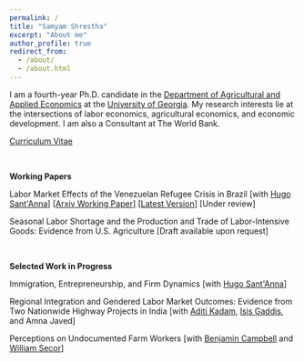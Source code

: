 ```yaml
---
permalink: /
title: "Samyam Shrestha"
excerpt: "About me"
author_profile: true
redirect_from: 
  - /about/
  - /about.html
---
```


I am a fourth-year Ph.D. candidate in the [Department of Agricultural and Applied Economics](https://agecon.uga.edu/) at the [University of Georgia](https://uga.edu). My research interests lie at the intersections of labor economics, agricultural economics, and economic development. I am also a Consultant at The World Bank.

[Curriculum Vitae](https://shsamyam.github.io/files/CV_Oct_13.pdf)

<p>&nbsp;</p>

**Working Papers**

Labor Market Effects of the Venezuelan Refugee Crisis in Brazil [with [Hugo Sant'Anna](https://hsantanna.org/)] [[Arxiv Working Paper](https://arxiv.org/abs/2302.04201)] [[Latest Version](https://shsamyam.github.io/files/SantAnnaShrestha2023.pdf)] [Under review]

Seasonal Labor Shortage and the Production and Trade of Labor-Intensive Goods: Evidence from U.S. Agriculture [Draft available upon request]

<p>&nbsp;</p>

**Selected Work in Progress**

Immigration, Entrepreneurship, and Firm Dynamics [with [Hugo Sant'Anna](https://hsantanna.org/)]

Regional Integration and Gendered Labor Market Outcomes: Evidence from Two Nationwide Highway Projects in India [with [Aditi Kadam](https://aditikadam.com/), [Isis Gaddis](https://blogs.worldbank.org/team/isis-gaddis), and Amna Javed]

Perceptions on Undocumented Farm Workers [with [Benjamin Campbell](https://agecon.uga.edu/people/faculty/benjamin-campbell.html) and [William Secor](https://agecon.uga.edu/people/faculty/will-secor.html)]
